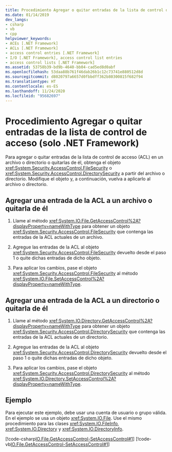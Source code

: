 ```yaml
---
title: Procedimiento Agregar o quitar entradas de la lista de control de acceso (solo .NET Framework)
ms.date: 01/14/2019
dev_langs:
- csharp
- vb
- cpp
helpviewer_keywords:
- ACEs [.NET Framework]
- ACLs [.NET Framework]
- access control entries [.NET Framework]
- I/O [.NET Framework], access control list entries
- access control lists [.NET Framework]
ms.assetid: 53758b39-bd9b-4640-bb04-cad5ed8d0abf
ms.openlocfilehash: 53daa88b761f46dab26b1c12c73741e880512d8d
ms.sourcegitcommit: d8020797a6657d0fbbdff362b80300815f682f94
ms.translationtype: HT
ms.contentlocale: es-ES
ms.lasthandoff: 11/24/2020
ms.locfileid: "95682697"
---
```

# <a name="how-to-add-or-remove-access-control-list-entries-net-framework-only"></a>Procedimiento Agregar o quitar entradas de la lista de control de acceso (solo .NET Framework)

Para agregar o quitar entradas de la lista de control de acceso (ACL) en un archivo o directorio o quitarlas de él, obtenga el objeto <xref:System.Security.AccessControl.FileSecurity> o <xref:System.Security.AccessControl.DirectorySecurity> a partir del archivo o directorio. Modifique el objeto y, a continuación, vuelva a aplicarlo al archivo o directorio.  
  
## <a name="add-or-remove-an-acl-entry-from-a-file"></a>Agregar una entrada de la ACL a un archivo o quitarla de él  
  
1. Llame al método <xref:System.IO.File.GetAccessControl%2A?displayProperty=nameWithType> para obtener un objeto <xref:System.Security.AccessControl.FileSecurity> que contenga las entradas de la ACL actuales de un archivo.  
  
2. Agregue las entradas de la ACL al objeto <xref:System.Security.AccessControl.FileSecurity> devuelto desde el paso 1 o quite dichas entradas de dicho objeto.  
  
3. Para aplicar los cambios, pase el objeto <xref:System.Security.AccessControl.FileSecurity> al método <xref:System.IO.File.SetAccessControl%2A?displayProperty=nameWithType>.  
  
## <a name="add-or-remove-an-acl-entry-from-a-directory"></a>Agregar una entrada de la ACL a un directorio o quitarla de él  
  
1. Llame al método <xref:System.IO.Directory.GetAccessControl%2A?displayProperty=nameWithType> para obtener un objeto <xref:System.Security.AccessControl.DirectorySecurity> que contenga las entradas de la ACL actuales de un directorio.  
  
2. Agregue las entradas de la ACL al objeto <xref:System.Security.AccessControl.DirectorySecurity> devuelto desde el paso 1 o quite dichas entradas de dicho objeto.  
  
3. Para aplicar los cambios, pase el objeto <xref:System.Security.AccessControl.DirectorySecurity> al método <xref:System.IO.Directory.SetAccessControl%2A?displayProperty=nameWithType>.  
  
## <a name="example"></a>Ejemplo  

 Para ejecutar este ejemplo, debe usar una cuenta de usuario o grupo válida. En el ejemplo se usa un objeto <xref:System.IO.File>. Use el mismo procedimiento para las clases <xref:System.IO.FileInfo>, <xref:System.IO.Directory> y <xref:System.IO.DirectoryInfo>.

 [!code-csharp[IO.File.GetAccessControl-SetAccessControl#1](../../../samples/snippets/csharp/VS_Snippets_CLR/IO.File.GetAccessControl-SetAccessControl/CS/sample.cs#1)]
 [!code-vb[IO.File.GetAccessControl-SetAccessControl#1](../../../samples/snippets/visualbasic/VS_Snippets_CLR/IO.File.GetAccessControl-SetAccessControl/VB/sample.vb#1)]  
